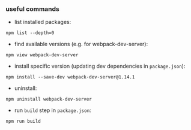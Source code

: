 
### useful commands

* list installed packages:

`npm list --depth=0`

* find available versions (e.g. for webpack-dev-server):

`npm view webpack-dev-server`

* install specific version (updating dev dependencies in `package.json`):

`npm install --save-dev webpack-dev-server@1.14.1`

* uninstall:

`npm uninstall webpack-dev-server`

* run `build` step in `package.json`:

`npm run build`
